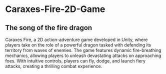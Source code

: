 # Caraxes-Fire-2D-Game
The song of the fire dragon
---------------------------
Caraxes Fire, a 2D action-adventure game developed in Unity, where players take on the role of a powerful dragon tasked with defending its territory from waves of enemies. The game features dynamic fire-breathing mechanics, allowing players to unleash devastating attacks on approaching foes. With intuitive controls, players can fly, dodge, and launch fiery attacks, creating a thrilling combat experience.​
